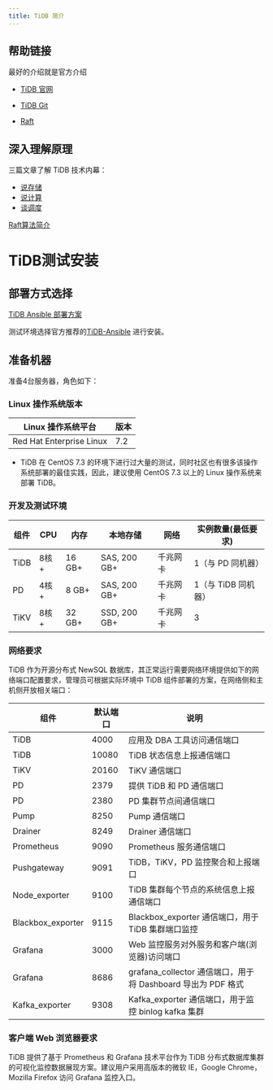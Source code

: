 ```yaml
---
title: TiDB 简介
---
```


## 帮助链接

最好的介绍就是官方介绍

* [TiDB 官网](https://docs.pingcap.com/tidb/stable)

* [TiDB Git](https://github.com/pingcap)

* [Raft](http://thesecretlivesofdata.com/raft/)

## 深入理解原理

三篇文章了解 TiDB 技术内幕：

  - [说存储](https://pingcap.com/blog-cn/tidb-internal-1/)
  - [说计算](https://pingcap.com/blog-cn/tidb-internal-2/)
  - [谈调度](https://pingcap.com/blog-cn/tidb-internal-3/)

[Raft算法简介](https://www.cnblogs.com/binyue/p/8647733.html)

# TiDB测试安装

## 部署方式选择

[TiDB Ansible 部署方案](https://pingcap.com/docs-cn/op-guide/ansible-deployment/)

测试环境选择官方推荐的[TiDB-Ansible](https://github.com/pingcap/tidb-ansible) 进行安装。

## 准备机器

准备4台服务器，角色如下：

### Linux 操作系统版本

| Linux 操作系统平台       | 版本 |
| ------------------------ | ---- |
| Red Hat Enterprise Linux | 7.2  |

- TiDB 在 CentOS 7.3 的环境下进行过大量的测试，同时社区也有很多该操作系统部署的最佳实践，因此，建议使用 CentOS 7.3 以上的 Linux 操作系统来部署 TiDB。

### 开发及测试环境

| **组件** | **CPU** | **内存** | **本地存储** | **网络** | **实例数量(最低要求)** |
| -------- | ------- | -------- | ------------ | -------- | ---------------------- |
| TiDB     | 8核+    | 16 GB+   | SAS, 200 GB+ | 千兆网卡 | 1（与 PD 同机器）      |
| PD       | 4核+    | 8 GB+    | SAS, 200 GB+ | 千兆网卡 | 1（与 TiDB 同机器）    |
| TiKV     | 8核+    | 32 GB+   | SSD, 200 GB+ | 千兆网卡 | 3                      |

### 网络要求

TiDB 作为开源分布式 NewSQL 数据库，其正常运行需要网络环境提供如下的网络端口配置要求，管理员可根据实际环境中 TiDB 组件部署的方案，在网络侧和主机侧开放相关端口：

| 组件              | 默认端口 | 说明                                                         |
| ----------------- | -------- | ------------------------------------------------------------ |
| TiDB              | 4000     | 应用及 DBA 工具访问通信端口                                  |
| TiDB              | 10080    | TiDB 状态信息上报通信端口                                    |
| TiKV              | 20160    | TiKV 通信端口                                                |
| PD                | 2379     | 提供 TiDB 和 PD 通信端口                                     |
| PD                | 2380     | PD 集群节点间通信端口                                        |
| Pump              | 8250     | Pump 通信端口                                                |
| Drainer           | 8249     | Drainer 通信端口                                             |
| Prometheus        | 9090     | Prometheus 服务通信端口                                      |
| Pushgateway       | 9091     | TiDB，TiKV，PD 监控聚合和上报端口                            |
| Node_exporter     | 9100     | TiDB 集群每个节点的系统信息上报通信端口                      |
| Blackbox_exporter | 9115     | Blackbox_exporter 通信端口，用于 TiDB 集群端口监控           |
| Grafana           | 3000     | Web 监控服务对外服务和客户端(浏览器)访问端口                 |
| Grafana           | 8686     | grafana_collector 通信端口，用于将 Dashboard 导出为 PDF 格式 |
| Kafka_exporter    | 9308     | Kafka_exporter 通信端口，用于监控 binlog kafka 集群          |

### 客户端 Web 浏览器要求

TiDB 提供了基于 Prometheus 和 Grafana 技术平台作为 TiDB 分布式数据库集群的可视化监控数据展现方案。建议用户采用高版本的微软 IE，Google Chrome，Mozilla Firefox 访问 Grafana 监控入口。

